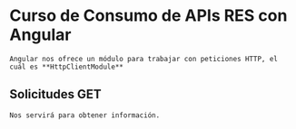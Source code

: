 # Curso de Consumo de APIs RES con Angular
    Angular nos ofrece un módulo para trabajar con peticiones HTTP, el cuál es **HttpClientModule**

## Solicitudes GET
    Nos servirá para obtener información.

